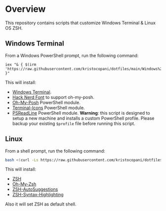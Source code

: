 # Overview
This repository contains scripts that customize Windows Terminal & Linux OS ZSH.

## Windows Terminal
From a Windows PowerShell prompt, run the following command:
```pwsh
iex "& { $(irm 'https://raw.githubusercontent.com/kristocopani/dotfiles/main/Windows%20Terminal/install.ps1') }"
```

This will install:
- [Windows Terminal](https://github.com/microsoft/terminal).
- [Hack Nerd Font](https://www.nerdfonts.com) to support oh-my-posh.
- [Oh-My-Posh](https://ohmyposh.dev/) PowerShell module.
- [Terminal-Icons](https://github.com/devblackops/Terminal-Icons) PowerShell module.
- [PSReadLine](https://docs.microsoft.com/en-us/powershell/module/psreadline/about/about_psreadline?view=powershell-7.2) PowerShell module.
**Warning**: this script is designed to setup a new machine and installs a custom PowerShell profile. Please backup your existing `$profile` file before running this script.

## Linux
From a shell prompt, run the following command:
```bash
bash <(curl -Ls https://raw.githubusercontent.com/kristocopani/dotfiles/main/Linux/script.sh)
```
This will install:
- [ZSH](https://www.zsh.org/)
- [Oh-My-Zsh](https://ohmyz.sh/) 
- [ZSH-AutoSuggestions](https://github.com/zsh-users/zsh-autosuggestions)
- [ZSH-Syntax-Highlighting](https://github.com/zsh-users/zsh-syntax-highlighting)

Also it will set ZSH as default shell.
